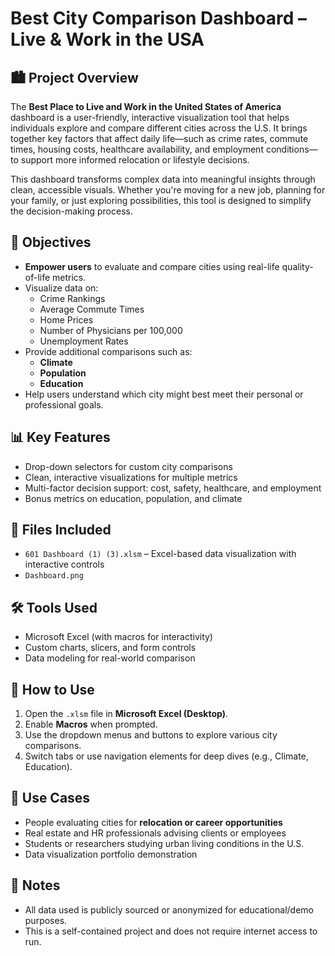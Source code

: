 # Best City Comparison Dashboard – Live & Work in the USA
## 🏙️ Project Overview
The **Best Place to Live and Work in the United States of America** dashboard is a user-friendly, interactive visualization tool that helps individuals explore and compare different cities across the U.S. It brings together key factors that affect daily life—such as crime rates, commute times, housing costs, healthcare availability, and employment conditions—to support more informed relocation or lifestyle decisions.

This dashboard transforms complex data into meaningful insights through clean, accessible visuals. Whether you're moving for a new job, planning for your family, or just exploring possibilities, this tool is designed to simplify the decision-making process.
## 🎯 Objectives
- **Empower users** to evaluate and compare cities using real-life quality-of-life metrics.
- Visualize data on:
  - Crime Rankings
  - Average Commute Times
  - Home Prices
  - Number of Physicians per 100,000
  - Unemployment Rates
- Provide additional comparisons such as:
  - **Climate**
  - **Population**
  - **Education**
- Help users understand which city might best meet their personal or professional goals.
## 📊 Key Features
- Drop-down selectors for custom city comparisons
- Clean, interactive visualizations for multiple metrics
- Multi-factor decision support: cost, safety, healthcare, and employment
- Bonus metrics on education, population, and climate
## 📁 Files Included
- `601 Dashboard (1) (3).xlsm` – Excel-based data visualization with interactive controls
- `Dashboard.png`
## 🛠 Tools Used
- Microsoft Excel (with macros for interactivity)
- Custom charts, slicers, and form controls
- Data modeling for real-world comparison
## 🚀 How to Use
1. Open the `.xlsm` file in **Microsoft Excel (Desktop)**.
2. Enable **Macros** when prompted.
3. Use the dropdown menus and buttons to explore various city comparisons.
4. Switch tabs or use navigation elements for deep dives (e.g., Climate, Education).
## 🧠 Use Cases
- People evaluating cities for **relocation or career opportunities**
- Real estate and HR professionals advising clients or employees
- Students or researchers studying urban living conditions in the U.S.
- Data visualization portfolio demonstration
## 📌 Notes
- All data used is publicly sourced or anonymized for educational/demo purposes.
- This is a self-contained project and does not require internet access to run.
